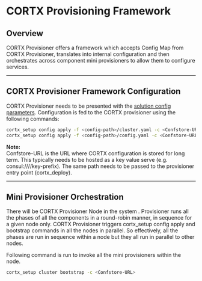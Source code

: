 # CORTX Provisioning Framework

## Overview
CORTX Provisioner offers a framework which accepts Config Map from CORTX Provisioner, translates into internal configuration and then orchestrates across component mini provisioners to allow them to configure services.  

***

## CORTX Provisioner Framework Configuration 
CORTX Provisioner needs to be presented with the [solution config parameters](https://seagate-systems.atlassian.net/wiki/spaces/PUB/pages/611615649/CORTX+Configuration+Parameters).
Configuration is fed to the CORTX provisioner using the following commands: 
```bash
cortx_setup config apply -f <config-path>/cluster.yaml -c <Confstore-URL>
cortx_setup config apply -f <config-path>/config.yaml -c <Confstore-URL>
```
**Note:**   
Confstore-URL is the URL where CORTX configuration is stored for long term. This typically needs to be hosted as a key value serve (e.g. consul:///<consul-server>/key-prefix). 
The same path needs to be passed to the provisioner entry point (cortx_deploy). 
***
## Mini Provisioner Orchestration
There will be CORTX Provisioner Node in the system . Provisioner runs all the phases of all the components in a round-robin manner, in sequence for a given node only. CORTX Provisioner triggers cortx_setup config apply and bootstrap commands in all the nodes in parallel. So effectively, all the phases are run in sequence within a node but they all run in parallel to other nodes.

Following command is run to invoke all the mini provisioners within the node. 
```bash
cortx_setup cluster bootstrap -c <Confstore-URL>
```
